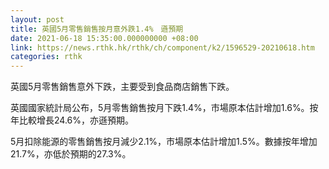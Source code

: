 ```yaml
---
layout: post
title: 英國5月零售銷售按月意外跌1.4%　遜預期
date: 2021-06-18 15:35:00.000000000 +08:00
link: https://news.rthk.hk/rthk/ch/component/k2/1596529-20210618.htm
categories: rthk
---
```


英國5月零售銷售意外下跌，主要受到食品商店銷售下跌。

英國國家統計局公布，5月零售銷售按月下跌1.4%，市場原本估計增加1.6%。按年比較增長24.6%，亦遜預期。

5月扣除能源的零售銷售按月減少2.1%，市場原本估計增加1.5%。數據按年增加21.7%，亦低於預期的27.3%。
